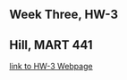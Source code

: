 ## Week Three, HW-3
## Hill, MART 441

[link to HW-3 Webpage](https://annalhill.github.io/hill_441/HW-3/main.html)
